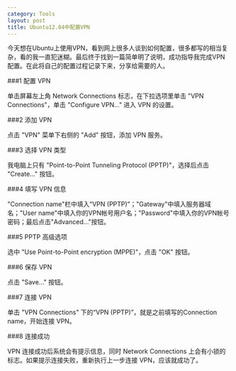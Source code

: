 ```yaml
---
category: Tools
layout: post
title: Ubuntu12.04中配置VPN
---
```


今天想在Ubuntu上使用VPN，看到网上很多人谈到如何配置，很多都写的相当复杂，看的我一直犯迷糊。最后终于找到一篇简单明了说明，成功指导我完成VPN配置。在此将自己的配置过程记录下来，分享给需要的人。

###1 配置 VPN

单击屏幕左上角 Network Connections 标志，在下拉选项里单击 "VPN Connections"，单击 "Configure VPN..." 进入 VPN 的设置。

###2 添加 VPN

点击 "VPN" 菜单下右侧的 "Add" 按钮，添加 VPN 服务。

###3 选择 VPN 类型

我电脑上只有 "Point-to-Point Tunneling Protocol (PPTP)"，选择后点击 "Create..." 按钮。

###4 填写 VPN 信息

"Connection name"栏中填入“VPN (PPTP)”；"Gateway"中填入服务器域名；"User name"中填入你的VPN帐号用户名；"Password"中填入你的VPN帐号密码；最后点击"Advanced..."按钮。
 
###5 PPTP 高级选项

选中 "Use Point-to-Point encryption (MPPE)"，点击 "OK" 按钮。

###6 保存 VPN

点击 "Save..." 按钮。

###7 连接 VPN

单击 "VPN Connections" 下的“VPN (PPTP)”，就是之前填写的Connection name，开始连接 VPN。

###8 连接成功

VPN 连接成功后系统会有提示信息，同时 Network Connections 上会有小锁的标志。如果提示连接失败，重新执行上一步连接 VPN，应该就成功了。







